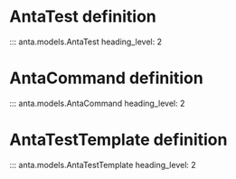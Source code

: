 # AntaTest definition

::: anta.models.AntaTest
    heading_level: 2

# AntaCommand definition

::: anta.models.AntaCommand
    heading_level: 2

# AntaTestTemplate definition

::: anta.models.AntaTestTemplate
    heading_level: 2